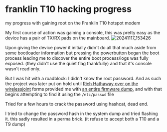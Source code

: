 # franklin T10 hacking progress
my progress with gaining root on the Franklin T10 hotspot modem

My first course of action was gaining a console, this was pretty easy as the device has a pair of TX/RX pads on the mainboard.
![20241117_153426](https://github.com/user-attachments/assets/c3fa280e-a0f4-4236-a063-065c39732ea7)

 
Upon giving the device power it initially didn't do all that much aside from some bootloader information but pressing the powerbutton began the boot process leading me to discover the entire boot process/logs was fully exposed. (they didn't use the quiet flag thankfully) and that it's console wasn't read only.

But I was hit with a roadblock: I didn't know the root password. And as such the project was later put on hold until [Rich Hathaway over on the wirelessjoint](https://wirelessjoint.com/viewtopic.php?t=4168) forms provided me with [an entire firmware dump](https://github.com/AverageJuliet/franklin-T10-hacking-progress/releases/tag/firmware), and with that begins attempting to find it using the `/etc/passwd` file

Tried for a few hours to crack the password using hashcat, dead end.


I tried to change the password hash in the system dump and tried flashing it. this sadly resulted in a perma brick. (it refuse to accept both a T10 and a T9 dump)
